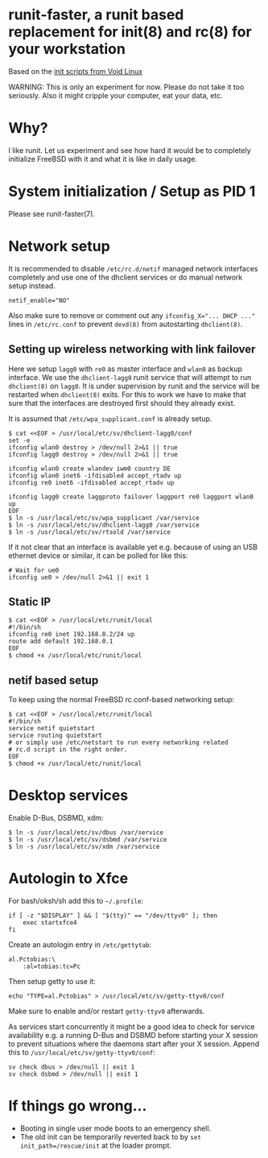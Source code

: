 <!DOCTYPE html>
<link rel="stylesheet" type="text/css" href="buttondown.css">
<title>runit-faster</title>

# runit-faster, a runit based replacement for init(8) and rc(8) for your workstation

Based on the [init scripts from Void Linux](https://github.com/voidlinux/void-runit)

WARNING: This is only an experiment for now. Please do not take it too
seriously. Also it might cripple your computer, eat your data, etc.

# Why?

I like runit.  Let us experiment and see how hard it would be to
completely initialize FreeBSD with it and what it is like in daily
usage.

# System initialization / Setup as PID 1

Please see runit-faster(7).

# Network setup
It is recommended to disable `/etc/rc.d/netif` managed network
interfaces completely and use one of the dhclient services or do
manual network setup instead.

```
netif_enable="NO"
```
Also make sure to remove or comment out any `ifconfig_X="... DHCP
..."` lines in `/etc/rc.conf` to prevent `devd(8)` from autostarting
`dhclient(8)`.

## Setting up wireless networking with link failover
Here we setup `lagg0` with `re0` as master interface and `wlan0` as
backup interface.  We use the `dhclient-lagg0` runit service that will
attempt to run `dhclient(8)` on `lagg0`.  It is under supervision by
runit and the service will be restarted when `dhclient(8)` exits.  For
this to work we have to make that sure that the interfaces are
destroyed first should they already exist.

It is assumed that `/etc/wpa_supplicant.conf` is already setup.

```
$ cat <<EOF > /usr/local/etc/sv/dhclient-lagg0/conf
set -e
ifconfig wlan0 destroy > /dev/null 2>&1 || true
ifconfig lagg0 destroy > /dev/null 2>&1 || true

ifconfig wlan0 create wlandev iwm0 country DE
ifconfig wlan0 inet6 -ifdisabled accept_rtadv up
ifconfig re0 inet6 -ifdisabled accept_rtadv up

ifconfig lagg0 create laggproto failover laggport re0 laggport wlan0 up
EOF
$ ln -s /usr/local/etc/sv/wpa_supplicant /var/service
$ ln -s /usr/local/etc/sv/dhclient-lagg0 /var/service
$ ln -s /usr/local/etc/sv/rtsold /var/service
```

If it not clear that an interface is available yet e.g. because of
using an USB ethernet device or similar, it can be polled for like
this:

```
# Wait for ue0
ifconfig ue0 > /dev/null 2>&1 || exit 1
```

## Static IP
```
$ cat <<EOF > /usr/local/etc/runit/local
#!/bin/sh
ifconfig re0 inet 192.168.0.2/24 up
route add default 192.168.0.1
EOF
$ chmod +x /usr/local/etc/runit/local
```

## netif based setup

To keep using the normal FreeBSD rc.conf-based networking setup:

```
$ cat <<EOF > /usr/local/etc/runit/local
#!/bin/sh
service netif quietstart
service routing quietstart
# or simply use /etc/netstart to run every networking related
# rc.d script in the right order.
EOF
$ chmod +x /usr/local/etc/runit/local
```

# Desktop services

Enable D-Bus, DSBMD, xdm:

```
$ ln -s /usr/local/etc/sv/dbus /var/service
$ ln -s /usr/local/etc/sv/dsbmd /var/service
$ ln -s /usr/local/etc/sv/xdm /var/service
```

# Autologin to Xfce

For bash/oksh/sh add this to `~/.profile`:
```
if [ -z "$DISPLAY" ] && [ "$(tty)" == "/dev/ttyv0" ]; then
	exec startxfce4
fi
```
Create an autologin entry in `/etc/gettytab`:
```
al.Pctobias:\
	:al=tobias:tc=Pc
```
Then setup getty to use it:
```
echo "TYPE=al.Pctobias" > /usr/local/etc/sv/getty-ttyv0/conf
```
Make sure to enable and/or restart `getty-ttyv0` afterwards.

As services start concurrently it might be a good idea to check for
service availability e.g. a running D-Bus and DSBMD before starting
your X session to prevent situations where the daemons start after
your X session.  Append this to `/usr/local/etc/sv/getty-ttyv0/conf`:
```
sv check dbus > /dev/null || exit 1
sv check dsbmd > /dev/null || exit 1
```

# If things go wrong...

* Booting in single user mode boots to an emergency shell.
* The old init can be temporarily reverted back to by `set
  init_path=/rescue/init` at the loader prompt.
